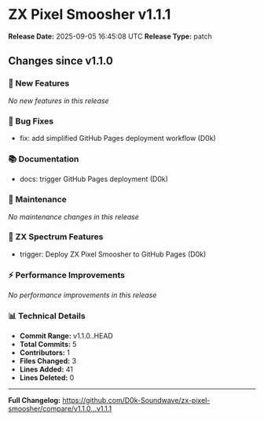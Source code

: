 # ZX Pixel Smoosher v1.1.1

**Release Date:** 2025-09-05 16:45:08 UTC
**Release Type:** patch

## Changes since v1.1.0

### 🚀 New Features
_No new features in this release_

### 🐛 Bug Fixes
- fix: add simplified GitHub Pages deployment workflow (D0k)

### 📚 Documentation
- docs: trigger GitHub Pages deployment (D0k)

### 🔧 Maintenance
_No maintenance changes in this release_

### 🎨 ZX Spectrum Features
- trigger: Deploy ZX Pixel Smoosher to GitHub Pages (D0k)

### ⚡ Performance Improvements
_No performance improvements in this release_

### 📊 Technical Details
- **Commit Range:** v1.1.0..HEAD
- **Total Commits:** 5
- **Contributors:** 1
- **Files Changed:** 3
- **Lines Added:** 41
- **Lines Deleted:** 0

---

**Full Changelog:** https://github.com/D0k-Soundwave/zx-pixel-smoosher/compare/v1.1.0...v1.1.1
